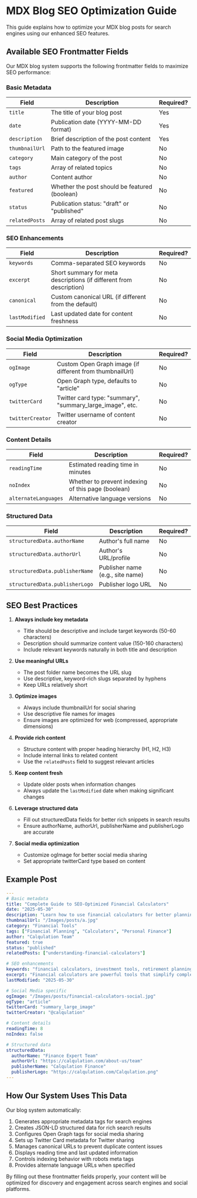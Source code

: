 # MDX Blog SEO Optimization Guide

This guide explains how to optimize your MDX blog posts for search engines using our enhanced SEO features.

## Available SEO Frontmatter Fields

Our MDX blog system supports the following frontmatter fields to maximize SEO performance:

### Basic Metadata

| Field | Description | Required? |
|-------|-------------|----------|
| `title` | The title of your blog post | Yes |
| `date` | Publication date (YYYY-MM-DD format) | Yes |
| `description` | Brief description of the post content | Yes |
| `thumbnailUrl` | Path to the featured image | No |
| `category` | Main category of the post | No |
| `tags` | Array of related topics | No |
| `author` | Content author | No |
| `featured` | Whether the post should be featured (boolean) | No |
| `status` | Publication status: "draft" or "published" | No |
| `relatedPosts` | Array of related post slugs | No |

### SEO Enhancements

| Field | Description | Required? |
|-------|-------------|----------|
| `keywords` | Comma-separated SEO keywords | No |
| `excerpt` | Short summary for meta descriptions (if different from description) | No |
| `canonical` | Custom canonical URL (if different from the default) | No |
| `lastModified` | Last updated date for content freshness | No |

### Social Media Optimization

| Field | Description | Required? |
|-------|-------------|----------|
| `ogImage` | Custom Open Graph image (if different from thumbnailUrl) | No |
| `ogType` | Open Graph type, defaults to "article" | No |
| `twitterCard` | Twitter card type: "summary", "summary_large_image", etc. | No |
| `twitterCreator` | Twitter username of content creator | No |

### Content Details

| Field | Description | Required? |
|-------|-------------|----------|
| `readingTime` | Estimated reading time in minutes | No |
| `noIndex` | Whether to prevent indexing of this page (boolean) | No |
| `alternateLanguages` | Alternative language versions | No |

### Structured Data

| Field | Description | Required? |
|-------|-------------|----------|
| `structuredData.authorName` | Author's full name | No |
| `structuredData.authorUrl` | Author's URL/profile | No |
| `structuredData.publisherName` | Publisher name (e.g., site name) | No |
| `structuredData.publisherLogo` | Publisher logo URL | No |

## SEO Best Practices

1. **Always include key metadata**
   - Title should be descriptive and include target keywords (50-60 characters)
   - Description should summarize content value (150-160 characters)
   - Include relevant keywords naturally in both title and description

2. **Use meaningful URLs**
   - The post folder name becomes the URL slug
   - Use descriptive, keyword-rich slugs separated by hyphens
   - Keep URLs relatively short

3. **Optimize images**
   - Always include thumbnailUrl for social sharing
   - Use descriptive file names for images
   - Ensure images are optimized for web (compressed, appropriate dimensions)

4. **Provide rich content**
   - Structure content with proper heading hierarchy (H1, H2, H3)
   - Include internal links to related content
   - Use the `relatedPosts` field to suggest relevant articles

5. **Keep content fresh**
   - Update older posts when information changes
   - Always update the `lastModified` date when making significant changes

6. **Leverage structured data**
   - Fill out structuredData fields for better rich snippets in search results
   - Ensure authorName, authorUrl, publisherName and publisherLogo are accurate

7. **Social media optimization**
   - Customize ogImage for better social media sharing
   - Set appropriate twitterCard type based on content

## Example Post

```yaml
---
# Basic metadata
title: "Complete Guide to SEO-Optimized Financial Calculators"
date: "2025-05-30"
description: "Learn how to use financial calculators for better planning, investment decisions, and retirement preparation."
thumbnailUrl: "/Images/posts/a.jpg"
category: "Financial Tools"
tags: ["Financial Planning", "Calculators", "Personal Finance"]
author: "Calqulation Team"
featured: true
status: "published"
relatedPosts: ["understanding-financial-calculators"] 

# SEO enhancements
keywords: "financial calculators, investment tools, retirement planning calculators"
excerpt: "Financial calculators are powerful tools that simplify complex calculations. This guide explores different types of calculators."
lastModified: "2025-05-30"

# Social Media specific
ogImage: "/Images/posts/financial-calculators-social.jpg"
ogType: "article"
twitterCard: "summary_large_image"
twitterCreator: "@calqulation"

# Content details
readingTime: 8
noIndex: false

# Structured data
structuredData:
  authorName: "Finance Expert Team"
  authorUrl: "https://calqulation.com/about-us/team"
  publisherName: "Calqulation Finance"
  publisherLogo: "https://calqulation.com/Calqulation.png"
---
```

## How Our System Uses This Data

Our blog system automatically:

1. Generates appropriate metadata tags for search engines
2. Creates JSON-LD structured data for rich search results
3. Configures Open Graph tags for social media sharing
4. Sets up Twitter Card metadata for Twitter sharing
5. Manages canonical URLs to prevent duplicate content issues
6. Displays reading time and last updated information
7. Controls indexing behavior with robots meta tags
8. Provides alternate language URLs when specified

By filling out these frontmatter fields properly, your content will be optimized for discovery and engagement across search engines and social platforms.
